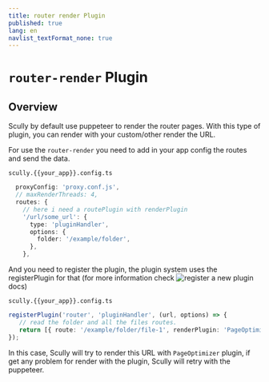```yaml
---
title: router render Plugin
published: true
lang: en
navlist_textFormat_none: true
---
```


# `router-render` Plugin

## Overview

Scully by default use puppeteer to render the router pages. 
With this type of plugin, you can render with your custom/other render the URL.

For use the `router-render` you need to add in your app config the routes and send the data.

`scully.{{your_app}}.config.ts`
```typescript
  proxyConfig: 'proxy.conf.js',
  // maxRenderThreads: 4,
  routes: {
    // here i need a routePlugin with renderPlugin
    '/url/some_url': {
      type: 'pluginHandler',
      options: {
        folder: '/example/folder',
      },
    },
```
 
And you need to register the plugin, the plugin system uses the registerPlugin for that (for more information check ![register a new plugin](/docs/register-a-new-plugin) docs)

`scully.{{your_app}}.config.ts`
```typescript
registerPlugin('router', 'pluginHandler', (url, options) => {
   // read the folder and all the files routes.
   return [{ route: '/example/folder/file-1', renderPlugin: 'PageOptimizer' }];
});
```

In this case, Scully will try to render this URL with `PageOptimizer` plugin, if get any problem for render with the plugin, Scully will retry with the puppeteer.
  
